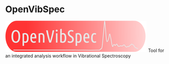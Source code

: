 # OpenVibSpec
![alt text](/docs/assets/img/vibspec_logo4b.png)
Tool for an integrated analysis workflow in Vibrational Spectroscopy